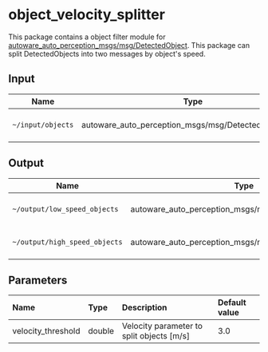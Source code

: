 # object_velocity_splitter

This package contains a object filter module for [autoware_auto_perception_msgs/msg/DetectedObject](https://gitlab.com/autowarefoundation/autoware.auto/autoware_auto_msgs/-/blob/master/autoware_auto_perception_msgs/msg/DetectedObject.idl).
This package can split DetectedObjects into two messages by object's speed.

## Input

| Name              | Type                                                 | Description          |
| ----------------- | ---------------------------------------------------- | -------------------- |
| `~/input/objects` | autoware_auto_perception_msgs/msg/DetectedObject.msg | 3D detected objects. |

## Output

| Name                          | Type                                                  | Description             |
| ----------------------------- | ----------------------------------------------------- | ----------------------- |
| `~/output/low_speed_objects`  | autoware_auto_perception_msgs/msg/DetectedObjects.msg | Objects with low speed  |
| `~/output/high_speed_objects` | autoware_auto_perception_msgs/msg/DetectedObjects.msg | Objects with high speed |

## Parameters

| Name               | Type   | Description                               | Default value |
| :----------------- | :----- | :---------------------------------------- | :------------ |
| velocity_threshold | double | Velocity parameter to split objects [m/s] | 3.0           |
